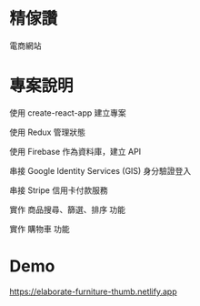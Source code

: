 # 精傢讚

電商網站

# 專案說明

使用 create-react-app 建立專案

使用 Redux 管理狀態

使用 Firebase 作為資料庫，建立 API

串接 Google Identity Services (GIS) 身分驗證登入

串接 Stripe 信用卡付款服務

實作 商品搜尋、篩選、排序 功能

實作 購物車 功能

# Demo

https://elaborate-furniture-thumb.netlify.app
